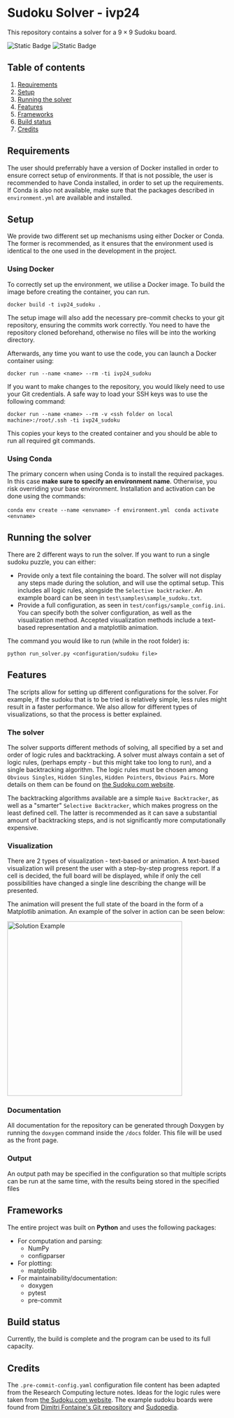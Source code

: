 # Sudoku Solver - ivp24

This repository contains a solver for a $9\times 9$ Sudoku board.

![Static Badge](https://img.shields.io/badge/build-passing-lime)
![Static Badge](https://img.shields.io/badge/logo-gitlab-blue?logo=gitlab)

## Table of contents
1. [Requirements](#requirements)
2. [Setup](#setup)
3. [Running the solver](#running-the-solver)
4. [Features](#features)
5. [Frameworks](#frameworks)
6. [Build status](#build-status)
7. [Credits](#credits)

## Requirements

The user should preferrably have a version of Docker installed in order to ensure correct setup of environments. If that is not possible, the user is recommended to have Conda installed, in order to set up the requirements. If Conda is also not available, make sure that the packages described in `environment.yml` are available and installed.

## Setup

We provide two different set up mechanisms using either Docker or Conda. The former is recommended, as it ensures that the environment used is identical to the one used in the development in the project.

### Using Docker

To correctly set up the environment, we utilise a Docker image. To build the image before creating the container, you can run.

```docker build -t ivp24_sudoku .```

The setup image will also add the necessary pre-commit checks to your git repository, ensuring the commits work correctly. You need to have the repository cloned beforehand, otherwise no files will be into the working directory.

Afterwards, any time you want to use the code, you can launch a Docker container using:

```docker run --name <name> --rm -ti ivp24_sudoku```

If you want to make changes to the repository, you would likely need to use your Git credentials. A safe way to load your SSH keys was to use the following command:

```docker run --name <name> --rm -v <ssh folder on local machine>:/root/.ssh -ti ivp24_sudoku```

This copies your keys to the created container and you should be able to run all required git commands.

### Using Conda

The primary concern when using Conda is to install the required packages. In this case **make sure to specify an environment name**. Otherwise, you risk overriding your base environment. Installation and activation can be done using the commands:

```conda env create --name <envname> -f environment.yml ```
```conda activate <envname> ```

## Running the solver

There are 2 different ways to run the solver. If you want to run a single sudoku puzzle, you can either:
- Provide only a text file containing the board. The solver will not display any steps made during the solution, and will use the optimal setup.
This includes all logic rules, alongside the `Selective backtracker`. An example board can be seen in `test\samples\sample_sudoku.txt`.
- Provide a full configuration, as seen in `test/configs/sample_config.ini`. You can specify both the solver configuration, as well as the visualization method. Accepted visualization methods include a text-based representation and a matplotlib animation.

The command you would like to run (while in the root folder) is:

```python run_solver.py <configuration/sudoku file>```

## Features

The scripts allow for setting up different configurations for the solver. For example, if the sudoku that is to be tried is relatively simple, less rules might result in a faster performance. We also allow for different types of visualizations, so that the process is better explained.

### The solver
The solver supports different methods of solving, all specified by a set and order of logic rules and backtracking.
A solver must always contain a set of logic rules, (perhaps empty - but this might take too long to run), and a single backtracking algorithm.
The logic rules must be chosen among `Obvious Singles`, `Hidden Singles`, `Hidden Pointers`, `Obvious Pairs`. More details on them can be found on <a href="https://sudoku.com/sudoku-rules">the Sudoku.com website</a>.

The backtracking algorithms available are a simple `Naive Backtracker`, as well as a "smarter" `Selective Backtracker`, which makes progress on the least defined cell. The latter is recommended as it can save a substantial amount of backtracking steps, and is not significantly more computationally expensive.

### Visualization

There are 2 types of visualization - text-based or animation. A text-based visualization will present the user with a step-by-step progress report. If a cell is decided, the full board will be displayed, while if only the cell possibilities have changed a single line describing the change will be presented.

The animation will present the full state of the board in the form of a Matplotlib animation. An example of the solver in action can be seen below:

<img src="solution_animation.gif" alt="Solution Example" width=400px height="400px"/>

### Documentation

All documentation for the repository can be generated through Doxygen by running the `doxygen` command inside the `/docs` folder. This file will be used as the front page.

### Output

An output path may be specified in the configuration so that multiple scripts can be run at the same time, with the results being stored in the specified files

## Frameworks

The entire project was built on **Python** and uses the following packages:
- For computation and parsing:
    - NumPy
    - configparser
- For plotting:
    - matplotlib
- For maintainability/documentation:
    - doxygen
    - pytest
    - pre-commit

## Build status
Currently, the build is complete and the program can be used to its full capacity.

## Credits

The `.pre-commit-config.yaml` configuration file content has been adapted from the Research Computing lecture notes.
Ideas for the logic rules were taken from <a href="https://sudoku.com/sudoku-rules">the Sudoku.com website</a>.
The example sudoku boards were found from <a href="https://github.com/dimitri/sudoku/tree/master">Dimitri Fontaine's Git repository</a> and <a href="http://sudopedia.enjoysudoku.com/Invalid_Test_Cases.html">Sudopedia</a>.
